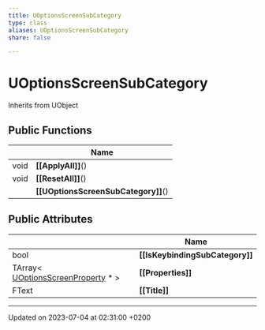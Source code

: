 ```yaml
---
title: UOptionsScreenSubCategory
type: class
aliases: UOptionsScreenSubCategory
share: false

---
```


# UOptionsScreenSubCategory





Inherits from UObject

## Public Functions

|                | Name           |
| -------------- | -------------- |
| void | **[[ApplyAll]]**() |
| void | **[[ResetAll]]**() |
| | **[[UOptionsScreenSubCategory]]**() |

## Public Attributes

|                | Name           |
| -------------- | -------------- |
| bool | **[[IsKeybindingSubCategory]]**  |
| TArray< [UOptionsScreenProperty](/docs/SDK/Source/Classes/classUOptionsScreenProperty.md) * > | **[[Properties]]**  |
| FText | **[[Title]]**  |

-------------------------------

Updated on 2023-07-04 at 02:31:00 +0200